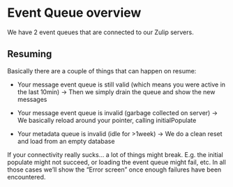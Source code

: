 # Event Queue overview

We have 2 event queues that are connected to our Zulip servers.

## Resuming

Basically there are a couple of things that can happen on resume:

* Your message event queue is still valid (which means you were active in the last 10min)
  -> Then we simply drain the queue and show the new messages

* Your message event queue is invalid (garbage collected on server)
   -> We basically reload around your pointer, calling initialPopulate

* Your metadata queue is invalid (idle for >1week)
   -> We do a clean reset and load from an empty database

If your connectivity really sucks… a lot of things might break. E.g. the initial populate might not succeed, or loading the event queue might fail, etc. In all those cases we’ll show the “Error screen” once enough failures have been encountered.

